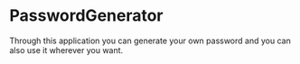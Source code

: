# PasswordGenerator
Through this application you can generate your own password and you can also use it wherever you want.
